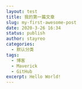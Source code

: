 ```yaml
---
layout: test
title: 我的第一篇文章
slug: my-first-awesome-post
date: 2020-3-26 16:34
status: publish
author: stayreo
categories: 
  - 默认分类
tags: 
  - 博客
  - Maverick
  - GitHub
excerpt: Hello World!
---
```

